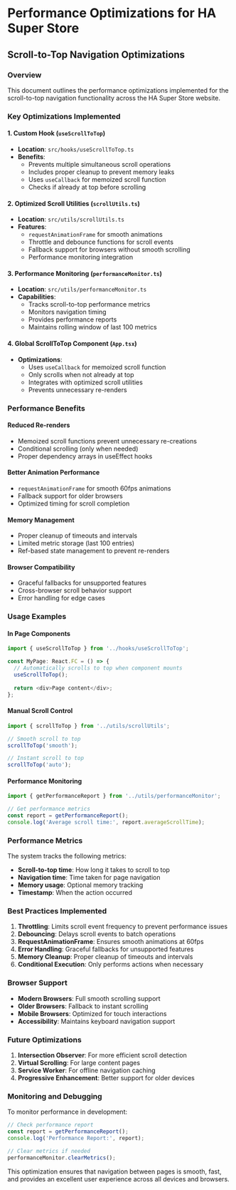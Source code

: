 # Performance Optimizations for HA Super Store

## Scroll-to-Top Navigation Optimizations

### Overview
This document outlines the performance optimizations implemented for the scroll-to-top navigation functionality across the HA Super Store website.

### Key Optimizations Implemented

#### 1. **Custom Hook (`useScrollToTop`)**
- **Location**: `src/hooks/useScrollToTop.ts`
- **Benefits**:
  - Prevents multiple simultaneous scroll operations
  - Includes proper cleanup to prevent memory leaks
  - Uses `useCallback` for memoized scroll function
  - Checks if already at top before scrolling

#### 2. **Optimized Scroll Utilities (`scrollUtils.ts`)**
- **Location**: `src/utils/scrollUtils.ts`
- **Features**:
  - `requestAnimationFrame` for smooth animations
  - Throttle and debounce functions for scroll events
  - Fallback support for browsers without smooth scrolling
  - Performance monitoring integration

#### 3. **Performance Monitoring (`performanceMonitor.ts`)**
- **Location**: `src/utils/performanceMonitor.ts`
- **Capabilities**:
  - Tracks scroll-to-top performance metrics
  - Monitors navigation timing
  - Provides performance reports
  - Maintains rolling window of last 100 metrics

#### 4. **Global ScrollToTop Component (`App.tsx`)**
- **Optimizations**:
  - Uses `useCallback` for memoized scroll function
  - Only scrolls when not already at top
  - Integrates with optimized scroll utilities
  - Prevents unnecessary re-renders

### Performance Benefits

#### **Reduced Re-renders**
- Memoized scroll functions prevent unnecessary re-creations
- Conditional scrolling (only when needed)
- Proper dependency arrays in useEffect hooks

#### **Better Animation Performance**
- `requestAnimationFrame` for smooth 60fps animations
- Fallback support for older browsers
- Optimized timing for scroll completion

#### **Memory Management**
- Proper cleanup of timeouts and intervals
- Limited metric storage (last 100 entries)
- Ref-based state management to prevent re-renders

#### **Browser Compatibility**
- Graceful fallbacks for unsupported features
- Cross-browser scroll behavior support
- Error handling for edge cases

### Usage Examples

#### **In Page Components**
```typescript
import { useScrollToTop } from '../hooks/useScrollToTop';

const MyPage: React.FC = () => {
  // Automatically scrolls to top when component mounts
  useScrollToTop();
  
  return <div>Page content</div>;
};
```

#### **Manual Scroll Control**
```typescript
import { scrollToTop } from '../utils/scrollUtils';

// Smooth scroll to top
scrollToTop('smooth');

// Instant scroll to top
scrollToTop('auto');
```

#### **Performance Monitoring**
```typescript
import { getPerformanceReport } from '../utils/performanceMonitor';

// Get performance metrics
const report = getPerformanceReport();
console.log('Average scroll time:', report.averageScrollTime);
```

### Performance Metrics

The system tracks the following metrics:
- **Scroll-to-top time**: How long it takes to scroll to top
- **Navigation time**: Time taken for page navigation
- **Memory usage**: Optional memory tracking
- **Timestamp**: When the action occurred

### Best Practices Implemented

1. **Throttling**: Limits scroll event frequency to prevent performance issues
2. **Debouncing**: Delays scroll events to batch operations
3. **RequestAnimationFrame**: Ensures smooth animations at 60fps
4. **Error Handling**: Graceful fallbacks for unsupported features
5. **Memory Cleanup**: Proper cleanup of timeouts and intervals
6. **Conditional Execution**: Only performs actions when necessary

### Browser Support

- **Modern Browsers**: Full smooth scrolling support
- **Older Browsers**: Fallback to instant scrolling
- **Mobile Browsers**: Optimized for touch interactions
- **Accessibility**: Maintains keyboard navigation support

### Future Optimizations

1. **Intersection Observer**: For more efficient scroll detection
2. **Virtual Scrolling**: For large content pages
3. **Service Worker**: For offline navigation caching
4. **Progressive Enhancement**: Better support for older devices

### Monitoring and Debugging

To monitor performance in development:
```typescript
// Check performance report
const report = getPerformanceReport();
console.log('Performance Report:', report);

// Clear metrics if needed
performanceMonitor.clearMetrics();
```

This optimization ensures that navigation between pages is smooth, fast, and provides an excellent user experience across all devices and browsers. 